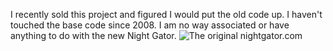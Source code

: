 I recently sold this project and figured I would put the old code up. I haven't touched the base code since 2008. I am no way associated or have anything to do with the new Night Gator.
![The original nightgator.com](http://i.imgur.com/tN2mvMg.jpg)
